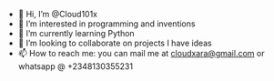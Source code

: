 - 👋 Hi, I’m @Cloud101x
- 👀 I’m interested in programming and inventions
- 🌱 I’m currently learning Python
- 💞️ I’m looking to collaborate on projects I have ideas
- 📫 How to reach me: you can mail me at cloudxara@gmail.com or whatsapp @ +2348130355231

<!---
Cloud101x/Cloud101x is a ✨ special ✨ repository because its `README.md` (this file) appears on your GitHub profile.
You can click the Preview link to take a look at your changes.
--->
